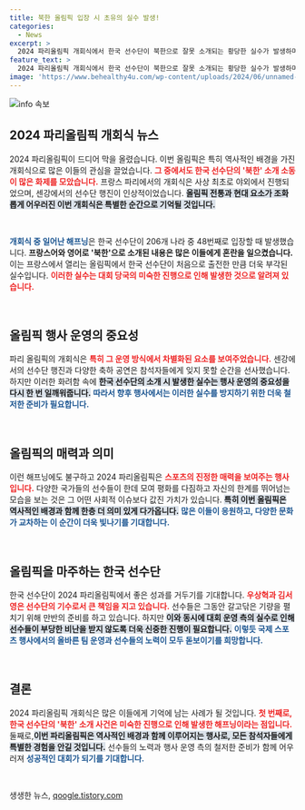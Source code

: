 ```yaml
---
title: 북한 올림픽 입장 시 초유의 실수 발생!
categories:
  - News
excerpt: >
  2024 파리올림픽 개회식에서 한국 선수단이 북한으로 잘못 소개되는 황당한 실수가 발생하며 이목을 끌었다. 센강에서 펼쳐진 사상 첫 야외 개회식은 화려한 공연과 인파로 가득했지만, 미숙한 진행으로 아쉬움을 남겼다.
feature_text: >
  2024 파리올림픽 개회식에서 한국 선수단이 북한으로 잘못 소개되는 황당한 실수가 발생하며 이목을 끌었다. 센강에서 펼쳐진 사상 첫 야외 개회식은 화려한 공연과 인파로 가득했지만, 미숙한 진행으로 아쉬움을 남겼다.
image: 'https://www.behealthy4u.com/wp-content/uploads/2024/06/unnamed-file.png'
---
```


<p><img src="https://www.behealthy4u.com/wp-content/uploads/2024/06/unnamed-file.png" alt="info 속보" /></p>

<h2 data-ke-size="size26">2024 파리올림픽 개회식 뉴스</h2>

<p data-ke-size="size16">2024 파리올림픽이 드디어 막을 올렸습니다. 이번 올림픽은 특히 역사적인 배경을 가진 개회식으로 많은 이들의 관심을 끌었습니다. <b><span style="color: #ee2323;">그 중에서도 한국 선수단의 '북한' 소개 소동이 많은 화제를 모았습니다.</span></b> 프랑스 파리에서의 개회식은 사상 최초로 야외에서 진행되었으며, 센강에서의 선수단 행진이 인상적이었습니다. <b><span style="background-color: #21538527;">올림픽 전통과 현대 요소가 조화롭게 어우러진 이번 개회식은 특별한 순간으로 기억될 것입니다.</span></b></p>

<p data-ke-size="size16">&nbsp;</p>

<p><b><span style="color: #1a5490;">개회식 중 일어난 해프닝</span></b>은 한국 선수단이 206개 나라 중 48번째로 입장할 때 발생했습니다. <b>프랑스어와 영어로 '북한'으로 소개된 내용은 많은 이들에게 혼란을 일으켰습니다.</b> 이는 프랑스에서 열리는 올림픽에서 한국 선수단이 처음으로 출전한 만큼 더욱 부각된 실수입니다. <b><span style="color: #ee2323;">이러한 실수는 대회 당국의 미숙한 진행으로 인해 발생한 것으로 알려져 있습니다.</span></b> </p>

<p data-ke-size="size16">&nbsp;</p>

<h2 data-ke-size="size26">올림픽 행사 운영의 중요성</h2>

<p data-ke-size="size16">파리 올림픽의 개회식은 <b><span style="color: #ee2323;">특히 그 운영 방식에서 차별화된 요소를 보여주었습니다.</span></b> 센강에서의 선수단 행진과 다양한 축하 공연은 참석자들에게 잊지 못할 순간을 선사했습니다. 하지만 이러한 화려함 속에 <b><span style="background-color: #21538527;">한국 선수단의 소개 시 발생한 실수는 행사 운영의 중요성을 다시 한 번 일깨워줍니다.</span></b>  <b><span style="color: #1a5490;">따라서 향후 행사에서는 이러한 실수를 방지하기 위한 더욱 철저한 준비가 필요합니다.</span></b></p>

<p data-ke-size="size16">&nbsp;</p>

<h2 data-ke-size="size26">올림픽의 매력과 의미</h2>

<p data-ke-size="size16">이런 해프닝에도 불구하고 2024 파리올림픽은 <b><span style="color: #ee2323;">스포츠의 진정한 매력을 보여주는 행사입니다.</span></b> 다양한 국가들의 선수들이 한데 모여 평화를 다짐하고 자신의 한계를 뛰어넘는 모습을 보는 것은 그 어떤 사회적 이슈보다 값진 가치가 있습니다. <b><span style="background-color: #21538527;">특히 이번 올림픽은 역사적인 배경과 함께 한층 더 의미 있게 다가옵니다.</span></b> <b><span style="color: #1a5490;">많은 이들이 응원하고, 다양한 문화가 교차하는 이 순간이 더욱 빛나기를 기대합니다.</span></b></p>

<p data-ke-size="size16">&nbsp;</p>

<h2 data-ke-size="size26">올림픽을 마주하는 한국 선수단</h2>

<p data-ke-size="size16">한국 선수단이 2024 파리올림픽에서 좋은 성과를 거두기를 기대합니다. <b><span style="color: #ee2323;">우상혁과 김서영은 선수단의 기수로서 큰 책임을 지고 있습니다.</span></b> 선수들은 그동안 갈고닦은 기량을 펼치기 위해 만반의 준비를 하고 있습니다. 하지만 <b><span style="background-color: #21538527;">이와 동시에 대회 운영 측의 실수로 인해 선수들이 부당한 비난을 받지 않도록 더욱 신중한 진행이 필요합니다.</span></b> <b><span style="color: #1a5490;">이렇듯 국제 스포츠 행사에서의 올바른 팀 운영과 선수들의 노력이 모두 돋보이기를 희망합니다.</span></b></p>

<p data-ke-size="size16">&nbsp;</p>

<h2 data-ke-size="size26">결론</h2>

<p data-ke-size="size16">2024 파리올림픽 개회식은 많은 이들에게 기억에 남는 사례가 될 것입니다. <b><span style="color: #ee2323;">첫 번째로, 한국 선수단의 '북한' 소개 사건은 미숙한 진행으로 인해 발생한 해프닝이라는 점입니다.</span></b> 둘째로,<b><span style="background-color: #21538527;">이번 파리올림픽은 역사적인 배경과 함께 이루어지는 행사로, 모든 참석자들에게 특별한 경험을 안길 것입니다.</span></b> 선수들의 노력과 행사 운영 측의 철저한 준비가 함께 어우러져 <b><span style="color: #1a5490;">성공적인 대회가 되기를 기대합니다.</span></b></p>

<p data-ke-size="size16">&nbsp;</p>
생생한 뉴스, <a href="https://qoogle.tistory.com" rel="dofollow">qoogle.tistory.com</a>


